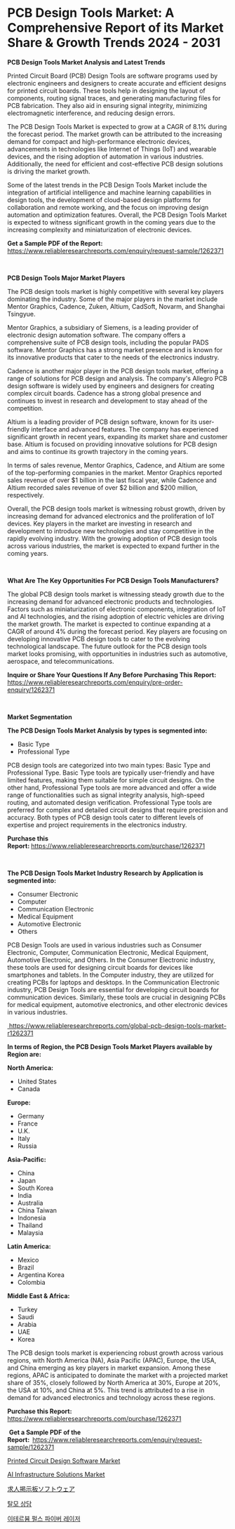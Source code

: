 <p><h1>PCB Design Tools Market: A Comprehensive Report of its Market Share & Growth Trends 2024 - 2031</h1></p><p><strong>PCB Design Tools Market Analysis and Latest Trends</strong></p>
<p><p>Printed Circuit Board (PCB) Design Tools are software programs used by electronic engineers and designers to create accurate and efficient designs for printed circuit boards. These tools help in designing the layout of components, routing signal traces, and generating manufacturing files for PCB fabrication. They also aid in ensuring signal integrity, minimizing electromagnetic interference, and reducing design errors.</p><p>The PCB Design Tools Market is expected to grow at a CAGR of 8.1% during the forecast period. The market growth can be attributed to the increasing demand for compact and high-performance electronic devices, advancements in technologies like Internet of Things (IoT) and wearable devices, and the rising adoption of automation in various industries. Additionally, the need for efficient and cost-effective PCB design solutions is driving the market growth.</p><p>Some of the latest trends in the PCB Design Tools Market include the integration of artificial intelligence and machine learning capabilities in design tools, the development of cloud-based design platforms for collaboration and remote working, and the focus on improving design automation and optimization features. Overall, the PCB Design Tools Market is expected to witness significant growth in the coming years due to the increasing complexity and miniaturization of electronic devices.</p></p>
<p><strong>Get a Sample PDF of the Report:&nbsp;</strong> <a href="https://www.reliableresearchreports.com/enquiry/request-sample/1262371">https://www.reliableresearchreports.com/enquiry/request-sample/1262371</a></p>
<p>&nbsp;</p>
<p><strong>PCB Design Tools Major Market Players</strong></p>
<p><p>The PCB design tools market is highly competitive with several key players dominating the industry. Some of the major players in the market include Mentor Graphics, Cadence, Zuken, Altium, CadSoft, Novarm, and Shanghai Tsingyue.</p><p>Mentor Graphics, a subsidiary of Siemens, is a leading provider of electronic design automation software. The company offers a comprehensive suite of PCB design tools, including the popular PADS software. Mentor Graphics has a strong market presence and is known for its innovative products that cater to the needs of the electronics industry.</p><p>Cadence is another major player in the PCB design tools market, offering a range of solutions for PCB design and analysis. The company's Allegro PCB design software is widely used by engineers and designers for creating complex circuit boards. Cadence has a strong global presence and continues to invest in research and development to stay ahead of the competition.</p><p>Altium is a leading provider of PCB design software, known for its user-friendly interface and advanced features. The company has experienced significant growth in recent years, expanding its market share and customer base. Altium is focused on providing innovative solutions for PCB design and aims to continue its growth trajectory in the coming years.</p><p>In terms of sales revenue, Mentor Graphics, Cadence, and Altium are some of the top-performing companies in the market. Mentor Graphics reported sales revenue of over $1 billion in the last fiscal year, while Cadence and Altium recorded sales revenue of over $2 billion and $200 million, respectively.</p><p>Overall, the PCB design tools market is witnessing robust growth, driven by increasing demand for advanced electronics and the proliferation of IoT devices. Key players in the market are investing in research and development to introduce new technologies and stay competitive in the rapidly evolving industry. With the growing adoption of PCB design tools across various industries, the market is expected to expand further in the coming years.</p></p>
<p>&nbsp;</p>
<p><strong>What Are The Key Opportunities For PCB Design Tools Manufacturers?</strong></p>
<p><p>The global PCB design tools market is witnessing steady growth due to the increasing demand for advanced electronic products and technologies. Factors such as miniaturization of electronic components, integration of IoT and AI technologies, and the rising adoption of electric vehicles are driving the market growth. The market is expected to continue expanding at a CAGR of around 4% during the forecast period. Key players are focusing on developing innovative PCB design tools to cater to the evolving technological landscape. The future outlook for the PCB design tools market looks promising, with opportunities in industries such as automotive, aerospace, and telecommunications.</p></p>
<p><strong>Inquire or Share Your Questions If Any Before Purchasing This Report:</strong> <a href="https://www.reliableresearchreports.com/enquiry/pre-order-enquiry/1262371">https://www.reliableresearchreports.com/enquiry/pre-order-enquiry/1262371</a></p>
<p>&nbsp;</p>
<p><strong>Market Segmentation</strong></p>
<p><strong>The PCB Design Tools Market Analysis by types is segmented into:</strong></p>
<p><ul><li>Basic Type</li><li>Professional Type</li></ul></p>
<p><p>PCB design tools are categorized into two main types: Basic Type and Professional Type. Basic Type tools are typically user-friendly and have limited features, making them suitable for simple circuit designs. On the other hand, Professional Type tools are more advanced and offer a wide range of functionalities such as signal integrity analysis, high-speed routing, and automated design verification. Professional Type tools are preferred for complex and detailed circuit designs that require precision and accuracy. Both types of PCB design tools cater to different levels of expertise and project requirements in the electronics industry.</p></p>
<p><strong>Purchase this Report:&nbsp;</strong><a href="https://www.reliableresearchreports.com/purchase/1262371">https://www.reliableresearchreports.com/purchase/1262371</a></p>
<p>&nbsp;</p>
<p><strong>The PCB Design Tools Market Industry Research by Application is segmented into:</strong></p>
<p><ul><li>Consumer Electronic</li><li>Computer</li><li>Communication Electronic</li><li>Medical Equipment</li><li>Automotive Electronic</li><li>Others</li></ul></p>
<p><p>PCB Design Tools are used in various industries such as Consumer Electronic, Computer, Communication Electronic, Medical Equipment, Automotive Electronic, and Others. In the Consumer Electronic industry, these tools are used for designing circuit boards for devices like smartphones and tablets. In the Computer industry, they are utilized for creating PCBs for laptops and desktops. In the Communication Electronic industry, PCB Design Tools are essential for developing circuit boards for communication devices. Similarly, these tools are crucial in designing PCBs for medical equipment, automotive electronics, and other electronic devices in various industries.</p></p>
<p><a href="https://www.reliableresearchreports.com/global-pcb-design-tools-market-r1262371">&nbsp;https://www.reliableresearchreports.com/global-pcb-design-tools-market-r1262371</a></p>
<p><strong>In terms of Region, the PCB Design Tools Market Players available by Region are:</strong></p>
<p>
    <p> <strong> North America: </strong>
        <ul>
            <li>United States</li>
            <li>Canada</li>
        </ul>
        </p> 
    <p> <strong> Europe: </strong>
        <ul>
            <li>Germany</li>
            <li>France</li>
            <li>U.K.</li>
            <li>Italy</li>
            <li>Russia</li>
        </ul>
        </p> 
    <p> <strong> Asia-Pacific: </strong>
        <ul>
            <li>China</li>
            <li>Japan</li>
            <li>South Korea</li>
            <li>India</li>
            <li>Australia</li>
            <li>China Taiwan</li>
            <li>Indonesia</li>
            <li>Thailand</li>
            <li>Malaysia</li>
        </ul>
        </p> 
    <p> <strong> Latin America: </strong>
        <ul>
            <li>Mexico</li>
            <li>Brazil</li>
            <li>Argentina Korea</li>
            <li>Colombia</li>
        </ul>
        </p> 
    <p> <strong> Middle East & Africa: </strong>
        <ul>
            <li>Turkey</li>
            <li>Saudi</li>
            <li>Arabia</li>
            <li>UAE</li>
            <li>Korea</li>
        </ul>
    </p>
    </p>
<p><p>The PCB design tools market is experiencing robust growth across various regions, with North America (NA), Asia Pacific (APAC), Europe, the USA, and China emerging as key players in market expansion. Among these regions, APAC is anticipated to dominate the market with a projected market share of 35%, closely followed by North America at 30%, Europe at 20%, the USA at 10%, and China at 5%. This trend is attributed to a rise in demand for advanced electronics and technology across these regions.</p></p>
<p><strong>Purchase this Report: </strong><a href="https://www.reliableresearchreports.com/purchase/1262371">https://www.reliableresearchreports.com/purchase/1262371</a></p>
<p>&nbsp;<strong>Get a Sample PDF of the Report:&nbsp;&nbsp;</strong><a href="https://www.reliableresearchreports.com/enquiry/request-sample/1262371">https://www.reliableresearchreports.com/enquiry/request-sample/1262371</a></p>
<p><strong></strong></p>
<p><p><a href="https://github.com/gladysalidde/Market-Research-Report-List-1/blob/main/printed-circuit-design-software-market.md">Printed Circuit Design Software Market</a></p><p><a href="https://github.com/dimitrishawkinswaynenp91rgz/Market-Research-Report-List-2/blob/main/ai-infrastructure-solutions-market.md">AI Infrastructure Solutions Market</a></p><p><a href="https://medium.com/@nicholasallan19/%E3%82%B8%E3%83%A7%E3%83%96%E3%83%9C%E3%83%BC%E3%83%89%E3%82%BD%E3%83%95%E3%83%88%E3%82%A6%E3%82%A7%E3%82%A2%E5%B8%82%E5%A0%B4%E5%B1%95%E6%9C%9B-%E6%A5%AD%E7%95%8C%E6%A6%82%E8%A6%81%E3%81%A8%E4%BA%88%E6%B8%AC-2024%E5%B9%B4%E3%81%8B%E3%82%892031%E5%B9%B4-7a6397a30cde">求人掲示板ソフトウェア</a></p><p><a href="https://medium.com/@gladycecarter2022/%ED%83%88%EB%AA%A8-%EC%83%81%EB%8B%B4-%EC%8B%9C%EC%9E%A5-%EA%B2%BD%EC%9F%81-%EB%B6%84%EC%84%9D-%EC%8B%9C%EC%9E%A5-%ED%8A%B8%EB%A0%8C%EB%93%9C-%EB%B0%8F-2031%EB%85%84%EA%B9%8C%EC%A7%80%EC%9D%98-%EC%98%88%EC%B8%A1-e9641e834f30">탈모 상담</a></p><p><a href="https://medium.com/@tammyholmes1955/%EC%9D%B4%ED%8A%B8%EB%A5%B4%EB%B8%80-%ED%8E%84%EC%8A%A4%EB%93%9C-%ED%8C%8C%EC%9D%B4%EB%B2%84-%EB%A0%88%EC%9D%B4%EC%A0%80-%EC%8B%9C%EC%9E%A5-%EA%B7%9C%EB%AA%A8-%EB%B0%8F-%EC%8B%9C%EC%9E%A5-%EB%8F%99%ED%96%A5-%EC%99%84%EB%B2%BD%ED%95%9C-%EC%82%B0%EC%97%85-%EC%A0%84%EB%A7%9D-2024%EB%85%84%EB%B6%80%ED%84%B0-2031%EB%85%84%EA%B9%8C%EC%A7%80-92076e4fb244">이테르븀 펄스 파이버 레이저</a></p></p>